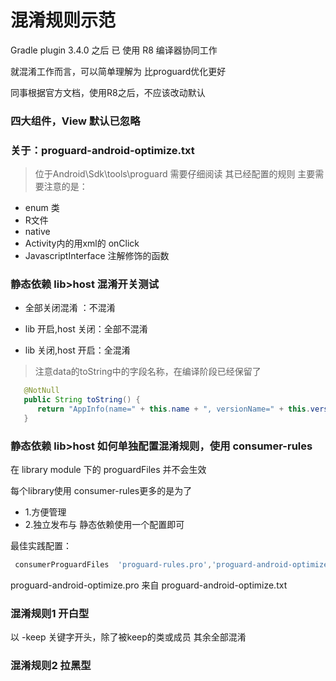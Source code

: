 # 混淆规则示范

Gradle plugin 3.4.0  之后 已 使用  R8 编译器协同工作

就混淆工作而言，可以简单理解为 比proguard优化更好

同事根据官方文档，使用R8之后，不应该改动默认


### 四大组件，View 默认已忽略

### 关于：proguard-android-optimize.txt
>位于Android\Sdk\tools\proguard
>需要仔细阅读 其已经配置的规则
主要需要注意的是：
* enum 类
* R文件
* native
* Activity内的用xml的 onClick
* JavascriptInterface 注解修饰的函数

### 静态依赖 lib>host  混淆开关测试
* 全部关闭混淆 ：不混淆

* lib 开启,host 关闭：全部不混淆

* lib 关闭,host 开启：全混淆
>注意data的toString中的字段名称，在编译阶段已经保留了
```java
   @NotNull
   public String toString() {
      return "AppInfo(name=" + this.name + ", versionName=" + this.versionName + ")";
   }
```

### 静态依赖 lib>host 如何单独配置混淆规则，使用 consumer-rules

在 library module 下的 proguardFiles 并不会生效

每个library使用 consumer-rules更多的是为了
* 1.方便管理
* 2.独立发布与 静态依赖使用一个配置即可

最佳实践配置：
```groovy
 consumerProguardFiles  'proguard-rules.pro','proguard-android-optimize.pro'
```
proguard-android-optimize.pro 来自 proguard-android-optimize.txt



### 混淆规则1 开白型

以 -keep 关键字开头，除了被keep的类或成员 其余全部混淆



### 混淆规则2 拉黑型

